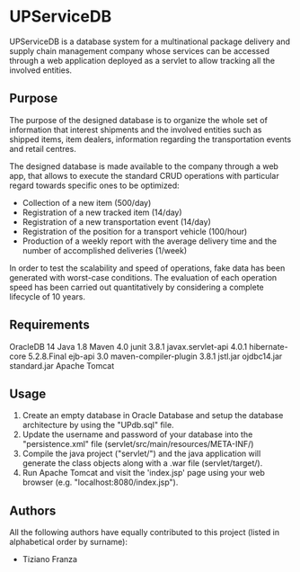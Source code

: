 # UPServiceDB

UPServiceDB is a database system for a multinational package delivery and supply chain management company whose services can be accessed through a web application deployed as a servlet to allow tracking all the involved entities. 

## Purpose

The purpose of the designed database is to organize the whole set of information that interest shipments and the involved entities such as shipped items, item dealers, information regarding the transportation events and retail centres. 

The designed database is made available to the company through a web app, that allows to execute the standard CRUD operations with particular regard towards specific ones to be optimized:
* Collection of a new item (500/day)
* Registration of a new tracked item (14/day)
* Registration of a new transportation event (14/day)
* Registration of the position for a transport vehicle (100/hour)
* Production of a weekly report with the average delivery time and the number of accomplished deliveries (1/week)

In order to test the scalability and speed of operations, fake data has been generated with worst-case conditions. The evaluation of each operation speed has been carried out quantitatively by considering a complete lifecycle of 10 years. 

## Requirements

OracleDB 14
Java 1.8
	Maven 4.0
		junit 3.8.1
		javax.servlet-api 4.0.1
		hibernate-core 5.2.8.Final
		ejb-api 3.0
		maven-compiler-plugin 3.8.1
	jstl.jar 
	ojdbc14.jar 
	standard.jar 
Apache Tomcat

## Usage 

1. Create an empty database in Oracle Database and setup the database architecture by using the "UPdb.sql" file. 
2. Update the username and password of your database into the "persistence.xml" file (servlet/src/main/resources/META-INF/)
3. Compile the java project ("servlet/") and the java application will generate the class objects along with a .war file (servlet/target/). 
4. Run Apache Tomcat and visit the 'index.jsp' page using your web browser (e.g. "localhost:8080/index.jsp").

## Authors

All the following authors have equally contributed to this project (listed in alphabetical order by surname):
* Tiziano Franza


